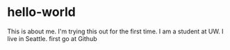 # hello-world

This is about me. I'm trying this out for the first time.
I am a student at UW. I live in Seattle.
first go at Github
